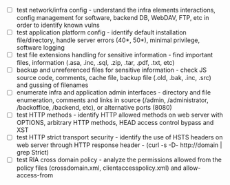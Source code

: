 - [ ] test network/infra config - understand the infra elements interactions, config management for software, backend DB, WebDAV, FTP, etc in order to identify known vulns
- [ ] test application platform config - identify default installation file/directory, handle server errors (40*, 50*), minimal privilege, software logging
- [ ] test file extensions handling for sensitive information - find important files, information (.asa, .inc, .sql, .zip, .tar, .pdf, .txt, etc)
- [ ] backup and unreferenced files for sensitive information - check JS source code, comments, cache file, backup file (.old, .bak, .inc, .src) and gussing of filenames
- [ ] enumerate infra and application admin interfaces - directory and file enumeration, comments and links in source (/admin, /administrator, /backoffice, /backend, etc), or alternative ports (8080)
- [ ] test HTTP methods - identify HTTP allowed methods on web server with OPTIONS, arbitrary HTTP methods, HEAD access control bypass and XST
- [ ] test HTTP strict transport security - identify the use of HSTS headers on web server through HTTP response header - (curl -s -D- http://domain | grep Strict)
- [ ] test RIA cross domain policy - analyze the permissions allowed from the policy files (crossdomain.xml, clientaccesspolicy.xml) and allow-access-from
